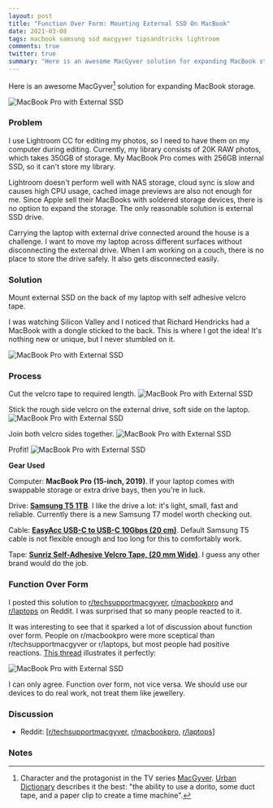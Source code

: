 ```yaml
---
layout: post
title: "Function Over Form: Mounting External SSD On MacBook"
date: 2021-03-08
tags: macbook samsung ssd macgyver tipsandtricks lightroom
comments: true
twitter: true
summary: "Here is an awesome MacGyver solution for expanding MacBook storage. Mounting external SSD on the back of a laptop with self adhesive velcro tape."
---
```

Here is an awesome MacGyver[^1] solution for expanding MacBook storage.

![MacBook Pro with External SSD](/assets/images/2021/macbook-ssd-1.jpg)

### Problem
I use Lightroom CC for editing my photos, so I need to have them on my computer during editing. Currently, my library consists of 20K RAW photos, which takes 350GB of storage. My MacBook Pro comes with 256GB internal SSD, so it can't store my library.

Lightroom doesn't perform well with NAS storage, cloud sync is slow and causes high CPU usage, cached image previews are also not enough for me. Since Apple sell their MacBooks with soldered storage devices, there is no option to expand the storage. The only reasonable solution is external SSD drive.

Carrying the laptop with external drive connected around the house is a challenge. I want to move my laptop across different surfaces without disconnecting the external drive. When I am working on a couch, there is no place to store the drive safely. It also gets disconnected easily.

### Solution

Mount external SSD on the back of my laptop with self adhesive velcro tape.

I was watching Silicon Valley and I noticed that Richard Hendricks had a MacBook with a dongle sticked to the back. This is where I got the idea!
It's nothing new or unique, but I never stumbled on it.

![MacBook Pro with External SSD](/assets/images/2021/apple-macbook-laptop-used-by-thomas-middleditch-as-richard-hendricks-in-silicon-valley-s6e1.jpg)

### Process

Cut the velcro tape to required length.
![MacBook Pro with External SSD](/assets/images/2021/macbook-ssd-2.jpg)

Stick the rough side velcro on the external drive, soft side on the laptop.
![MacBook Pro with External SSD](/assets/images/2021/macbook-ssd-3.jpg)

Join both velcro sides together.
![MacBook Pro with External SSD](/assets/images/2021/macbook-ssd-4.jpg)

Profit!
![MacBook Pro with External SSD](/assets/images/2021/macbook-ssd-5.jpg)

**Gear Used**

Computer: **MacBook Pro (15-inch, 2019)**. If your laptop comes with swappable storage or extra drive bays, then you're in luck.

Drive: **[Samsung T5 1TB](https://www.amazon.com/Samsung-T5-Portable-SSD-MU-PA1T0B/dp/B073H552FJ)**. I like the drive a lot: it's light, small, fast and reliable. Currently there is a new Samsung T7 model worth checking out.

Cable: **[EasyAcc USB-C to USB-C 10Gbps (20 cm)](https://www.amazon.com/dp/B08F9ZTN2J/ref=cm_sw_em_r_mt_dp_5SK71RET7RMZD38PWM5P)**. Default Samsung T5 cable is not flexible enough and too long for this to comfortably work.

Tape: **[Sunriz Self-Adhesive Velcro Tape, (20 mm Wide)](https://www.amazon.de/gp/product/B085NZ5JVT/ref=ppx_yo_dt_b_asin_title_o00_s01?ie=UTF8&psc=1)**. I guess any other brand would do the job.

### Function Over Form
I posted this solution to [r/techsupportmacgyver](https://www.reddit.com/r/techsupportmacgyver/comments/lyfioa/solution_for_external_ssd/), [r/macbookpro](https://www.reddit.com/r/macbookpro/comments/lyz5jq/solution_for_external_ssd/) and [r/laptops](https://www.reddit.com/r/laptops/comments/lyz5bf/solution_for_external_ssd/) on Reddit. I was surprised that so many people reacted to it.

It was interesting to see that it sparked a lot of discussion about function over form. People on r/macbookpro were more sceptical than r/techsupportmacgyver or r/laptops, but most people had positive reactions. [This thread](https://www.reddit.com/r/macbookpro/comments/lyz5jq/solution_for_external_ssd/gpyfaei?utm_source=share&utm_medium=web2x&context=3) illustrates it perfectly:

![MacBook Pro with External SSD](/assets/images/2021/macbook-reddit-screenshot.png)

I can only agree. Function over form, not vice versa. We should use our devices to do real work, not treat them like jewellery.

### Discussion
- Reddit: [[r/techsupportmacgyver](https://www.reddit.com/r/techsupportmacgyver/comments/lyfioa/solution_for_external_ssd), [r/macbookpro](https://www.reddit.com/r/macbookpro/comments/lyz5jq/solution_for_external_ssd), [r/laptops](https://www.reddit.com/r/laptops/comments/lyz5bf/solution_for_external_ssd)]

### Notes
[^1]:Character and the protagonist in the TV series [MacGyver](https://www.imdb.com/title/tt0088559). [Urban Dictionary](https://www.urbandictionary.com/define.php?term=Macgyver) describes it the best: "the ability to use a dorito, some duct tape, and a paper clip to create a time machine".

